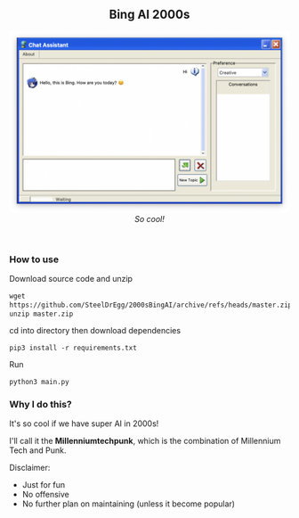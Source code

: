 <div align="center">

## Bing AI 2000s

[comment]: <> (<img src="resources/bot.png"/>)
[comment]: <> (<br>)

![show](doc/showcase.png)
*So cool!*

</div>
<br>

### How to use

Download source code and unzip
```shell
wget https://github.com/SteelDrEgg/2000sBingAI/archive/refs/heads/master.zip
unzip master.zip
```

cd into directory then download dependencies
```shell
pip3 install -r requirements.txt
```

Run
```shell
python3 main.py
```

### Why I do this?

It's so cool if we have super AI in 2000s!

I'll call it the **Millenniumtechpunk**, which is the combination of Millennium Tech and Punk.

Disclaimer:
- Just for fun
- No offensive
- No further plan on maintaining (unless it become popular)
